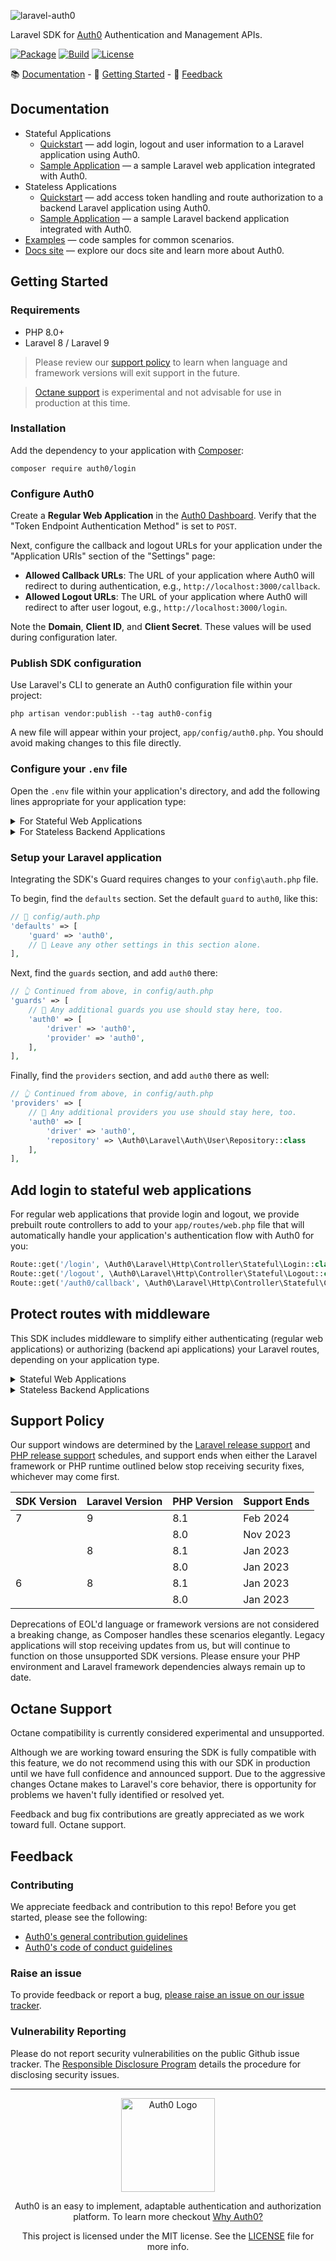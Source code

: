 ![laravel-auth0](https://cdn.auth0.com/website/sdks/banners/laravel-auth0-banner.png)

Laravel SDK for [Auth0](https://auth0.com) Authentication and Management APIs.

[![Package](https://img.shields.io/packagist/dt/auth0/login)](https://packagist.org/packages/auth0/laravel-auth0)
[![Build](https://img.shields.io/github/workflow/status/auth0/laravel-auth0/Checks)](https://github.com/auth0/laravel-auth0/actions/workflows/checks.yml?query=branch%3Amain)
[![License](https://img.shields.io/packagist/l/auth0/login)](https://doge.mit-license.org/)

:books: [Documentation](#documentation) - :rocket: [Getting Started](#getting-started) - :speech_balloon: [Feedback](#feedback)

## Documentation

- Stateful Applications
  - [Quickstart](https://auth0.com/docs/quickstart/webapp/laravel) — add login, logout and user information to a Laravel application using Auth0.
  - [Sample Application](https://github.com/auth0-samples/auth0-laravel-php-web-app) — a sample Laravel web application integrated with Auth0.
- Stateless Applications
  - [Quickstart](https://auth0.com/docs/quickstart/backend/php) — add access token handling and route authorization to a backend Laravel application using Auth0.
  - [Sample Application](https://github.com/auth0-samples/auth0-laravel-api-samples) — a sample Laravel backend application integrated with Auth0.
- [Examples](./EXAMPLES.md) — code samples for common scenarios.
- [Docs site](https://www.auth0.com/docs) — explore our docs site and learn more about Auth0.

## Getting Started

### Requirements

- PHP 8.0+
- Laravel 8 / Laravel 9

> Please review our [support policy](#support-policy) to learn when language and framework versions will exit support in the future.

>  [Octane support](#octane-support) is experimental and not advisable for use in production at this time.

### Installation

Add the dependency to your application with [Composer](https://getcomposer.org/):

```
composer require auth0/login
```

### Configure Auth0

Create a **Regular Web Application** in the [Auth0 Dashboard](https://manage.auth0.com/#/applications). Verify that the "Token Endpoint Authentication Method" is set to `POST`.

Next, configure the callback and logout URLs for your application under the "Application URIs" section of the "Settings" page:

- **Allowed Callback URLs**: The URL of your application where Auth0 will redirect to during authentication, e.g., `http://localhost:3000/callback`.
- **Allowed Logout URLs**: The URL of your application where Auth0 will redirect to after user logout, e.g., `http://localhost:3000/login`.

Note the **Domain**, **Client ID**, and **Client Secret**. These values will be used during configuration later.

### Publish SDK configuration

Use Laravel's CLI to generate an Auth0 configuration file within your project:

```
php artisan vendor:publish --tag auth0-config
```

A new file will appear within your project, `app/config/auth0.php`. You should avoid making changes to this file directly.

### Configure your `.env` file

Open the `.env` file within your application's directory, and add the following lines appropriate for your application type:

<details>
    <summary>For Stateful Web Applications</summary>

```
AUTH0_DOMAIN="Your Auth0 domain"
AUTH0_CLIENT_ID="Your Auth0 application client ID"
AUTH0_CLIENT_SECRET="Your Auth0 application client secret"
AUTH0_COOKIE_SECRET="A randomly generated string"
```

Provide a sufficiently long, random string for your `AUTH0_COOKIE_SECRET` using `openssl rand -hex 32`.
</details>

<details>
    <summary>For Stateless Backend Applications</summary>

```
AUTH0_STRATEGY="api"
AUTH0_DOMAIN="Your Auth0 domain"
AUTH0_CLIENT_ID="Your Auth0 application client ID"
AUTH0_CLIENT_SECRET="Your Auth0 application client secret"
AUTH0_AUDIENCE="Your Auth0 API identifier"
```
</details>

### Setup your Laravel application

Integrating the SDK's Guard requires changes to your `config\auth.php` file.

To begin, find the `defaults` section. Set the default `guard` to `auth0`, like this:

```php
// 📂 config/auth.php
'defaults' => [
    'guard' => 'auth0',
    // 📝 Leave any other settings in this section alone.
],
```

Next, find the `guards` section, and add `auth0` there:
```php
// 👆 Continued from above, in config/auth.php
'guards' => [
    // 📝 Any additional guards you use should stay here, too.
    'auth0' => [
        'driver' => 'auth0',
        'provider' => 'auth0',
    ],
],
```

Finally, find the `providers` section, and add `auth0` there as well:
```php
// 👆 Continued from above, in config/auth.php
'providers' => [
    // 📝 Any additional providers you use should stay here, too.
    'auth0' => [
        'driver' => 'auth0',
        'repository' => \Auth0\Laravel\Auth\User\Repository::class
    ],
],
```

## Add login to stateful web applications

For regular web applications that provide login and logout, we provide prebuilt route controllers to add to your `app/routes/web.php` file that will automatically handle your application's authentication flow with Auth0 for you:

```php
Route::get('/login', \Auth0\Laravel\Http\Controller\Stateful\Login::class)->name('login');
Route::get('/logout', \Auth0\Laravel\Http\Controller\Stateful\Logout::class)->name('logout');
Route::get('/auth0/callback', \Auth0\Laravel\Http\Controller\Stateful\Callback::class)->name('auth0.callback');
```

## Protect routes with middleware

This SDK includes middleware to simplify either authenticating (regular web applications) or authorizing (backend api applications) your Laravel routes, depending on your application type.

<details>
<summary>Stateful Web Applications</summary>

These are for traditional applications that handle logging in and out.

The `auth0.authenticate` middleware will check for an available user session and redirect any requests without one to the login route:

```php
Route::get('/required', function () {
    return view('example.user.template');
})->middleware(['auth0.authenticate']);
```

The `auth0.authenticate.optional` middleware will check for an available user session, but won't reject or redirect requests without one, allowing you to treat such requests as "guest" requests:

```php
Route::get('/', function () {
    if (Auth::check()) {
        return view('example.user.template');
    }

    return view('example.guest.template');
})->middleware(['auth0.authenticate.optional']);
```

> Note that the `example.user.template` and `example.guest.templates` views are just examples and are not part of the SDK; replace these as appropriate for your application.
</details>

<details>
<summary>Stateless Backend Applications</summary>

These are applications that accept an a Access Token through the 'Authorization' header of a request.

The `auth0.authorize` middleware will resolve a Access Token and reject any request with an invalid token.

```php
Route::get('/api/private', function () {
    return response()->json([
        'message' => 'Hello from a private endpoint! You need to be authenticated to see this.',
        'authorized' => Auth::check(),
        'user' => Auth::check() ? json_decode(json_encode((array) Auth::user(), JSON_THROW_ON_ERROR), true) : null,
    ], 200, [], JSON_PRETTY_PRINT);
})->middleware(['auth0.authorize']);
```

The `auth0.authorize` middleware also allows you to optionally filter requests for access tokens based on scopes:

```php
Route::get('/api/private-scoped', function () {
    return response()->json([
        'message' => 'Hello from a private endpoint! You need to be authenticated and have a scope of read:messages to see this.',
        'authorized' => Auth::check(),
        'user' => Auth::check() ? json_decode(json_encode((array) Auth::user(), JSON_THROW_ON_ERROR), true) : null,
    ], 200, [], JSON_PRETTY_PRINT);
})->middleware(['auth0.authorize:read:messages']);
```

The `auth0.authorize.optional` middleware will resolve an available Access Token, but won't block requests without one. This is useful when you want to treat tokenless requests as "guests":

```php
Route::get('/api/public', function () {
    return response()->json([
        'message' => 'Hello from a public endpoint! You don\'t need to be authenticated to see this.',
        'authorized' => Auth::check(),
        'user' => Auth::check() ? json_decode(json_encode((array) Auth::user(), JSON_THROW_ON_ERROR), true) : null,
    ], 200, [], JSON_PRETTY_PRINT);
})->middleware(['auth0.authorize.optional']);
```
</details>

## Support Policy

Our support windows are determined by the [Laravel release support](https://laravel.com/docs/releases#support-policy) and [PHP release support](https://www.php.net/supported-versions.php) schedules, and support ends when either the Laravel framework or PHP runtime outlined below stop receiving security fixes, whichever may come first.

| SDK Version | Laravel Version  | PHP Version  | Support Ends  |
|-------------|------------------|--------------|---------------|
| 7           | 9                | 8.1          | Feb 2024      |
|             |                  | 8.0          | Nov 2023      |
|             | 8                | 8.1          | Jan 2023      |
|             |                  | 8.0          | Jan 2023      |
| 6           | 8                | 8.1          | Jan 2023      |
|             |                  | 8.0          | Jan 2023      |

Deprecations of EOL'd language or framework versions are not considered a breaking change, as Composer handles these scenarios elegantly. Legacy applications will stop receiving updates from us, but will continue to function on those unsupported SDK versions. Please ensure your PHP environment and Laravel framework dependencies always remain up to date.

## Octane Support

Octane compatibility is currently considered experimental and unsupported.

Although we are working toward ensuring the SDK is fully compatible with this feature, we do not recommend using this with our SDK in production until we have full confidence and announced support. Due to the aggressive changes Octane makes to Laravel's core behavior, there is opportunity for problems we haven't fully identified or resolved yet.

Feedback and bug fix contributions are greatly appreciated as we work toward full. Octane support.

## Feedback

### Contributing

We appreciate feedback and contribution to this repo! Before you get started, please see the following:

- [Auth0's general contribution guidelines](https://github.com/auth0/open-source-template/blob/master/GENERAL-CONTRIBUTING.md)
- [Auth0's code of conduct guidelines](https://github.com/auth0/open-source-template/blob/master/CODE-OF-CONDUCT.md)

### Raise an issue
To provide feedback or report a bug, [please raise an issue on our issue tracker](https://github.com/auth0/laravel-auth0/issues).

### Vulnerability Reporting
Please do not report security vulnerabilities on the public Github issue tracker. The [Responsible Disclosure Program](https://auth0.com/whitehat) details the procedure for disclosing security issues.

---

<p align="center">
  <picture>
    <source media="(prefers-color-scheme: light)" srcset="https://cdn.auth0.com/website/sdks/logos/auth0_light_mode.png" width="150">
    <source media="(prefers-color-scheme: dark)" srcset="https://cdn.auth0.com/website/sdks/logos/auth0_dark_mode.png" width="150">
    <img alt="Auth0 Logo" src="https://cdn.auth0.com/website/sdks/logos/auth0_light_mode.png" width="150">
  </picture>
</p>

<p align="center">Auth0 is an easy to implement, adaptable authentication and authorization platform. To learn more checkout <a href="https://auth0.com/why-auth0">Why Auth0?</a></p>

<p align="center">This project is licensed under the MIT license. See the <a href="./LICENSE"> LICENSE</a> file for more info.</p>
